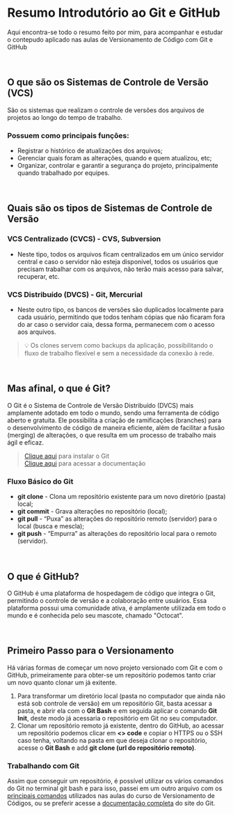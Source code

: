 # Resumo Introdutório ao Git e GitHub

Aqui encontra-se todo o resumo feito por mim, para acompanhar e estudar o contepudo aplicado nas aulas de Versionamento de Código com Git e GitHub

<br>

## O que são os Sistemas de Controle de Versão (VCS)

São os sistemas que realizam o controle de versões dos arquivos de projetos ao longo do tempo de trabalho.

### Possuem como principais funçôes: 

* Registrar o histórico de atualizações dos arquivos;
* Gerenciar quais foram as alterações, quando e quem atualizou, etc;
* Organizar, controlar e garantir a segurança do projeto, principalmente quando trabalhado por equipes.

<br>

## Quais são os tipos de Sistemas de Controle de Versão

### VCS Centralizado (CVCS) - CVS, Subversion
* Neste tipo, todos os arquivos ficam centralizados em um único servidor central e caso o servidor não esteja disponível, todos os usuários que precisam trabalhar com os arquivos, não terão mais acesso para salvar, recuperar, etc.

### VCS Distribuído (DVCS) - Git, Mercurial
* Neste outro tipo, os bancos de versões são duplicados localmente para cada usuário, permitindo que todos tenham cópias que não ficaram fora do ar caso o servidor caia, dessa forma, permanecem com o acesso aos arquivos.

> 💡 Os clones servem como backups da aplicação, possibilitando o fluxo de trabalho flexível e sem a necessidade da conexão à rede.

<br>

## Mas afinal, o que é Git?
O Git é o Sistema de Controle de Versão Distribuído (DVCS) mais amplamente adotado em todo o mundo, sendo uma ferramenta de código aberto e gratuita. Ele possibilita a criação de ramificações (branches) para o desenvolvimento de código de maneira eficiente, além de facilitar a fusão (merging) de alterações, o que resulta em um processo de trabalho mais ágil e eficaz.

> [Clique aqui](https://git-scm.com/downloads) para instalar o Git<br>
> [Clique aqui](https://git-scm.com/doc) para acessar a documentação

### Fluxo Básico do Git
* **git clone** - Clona um repositório existente para um novo diretório (pasta) local;
* **git commit** - Grava alterações no repositório (local);
* **git pull** - “Puxa” as alterações do repositório remoto (servidor) para o local (busca e mescla);
* **git push** - “Empurra” as alterações do repositório local para o remoto (servidor).

<br>

## O que é GitHub? 
O GitHub é uma plataforma de hospedagem de código que integra o Git, permitindo o controle de versão e a colaboração entre usuários. Essa plataforma possui uma comunidade ativa, é amplamente utilizada em todo o mundo e é conhecida pelo seu mascote, chamado "Octocat".

<br>

## Primeiro Passo para o Versionamento
Há várias formas de começar um novo projeto versionado com Git e com o GitHub, primeiramente para obter-se um repositório podemos tanto criar um novo quanto clonar um já exitente.
1. Para transformar um diretório local (pasta no computador que ainda não está sob controle de versão) em um repositório Git, basta acessar a pasta, e abrir ela com o **Git Bash** e em seguida aplicar o comando **Git Init**, deste modo já acessaria o repositório em Git no seu computador.
2. Clonar um repositório remoto já existente, dentro do GitHub, ao acessar um repositório podemos clicar em **<> code** e copiar o HTTPS ou o SSH caso tenha, voltando na pasta em que deseja clonar o repositório, acesse o **Git Bash** e add **git clone (url do repositório remoto)**.

### Trabalhando com Git
Assim que conseguir um repositório, é possível utilizar os vários comandos do Git no terminal git bash e para isso, passei em um outro arquivo com os [principais comandos](https://github.com/gustavogsf/dio-desafio-github/blob/main/Versionamento%20de%20C%C3%B3digo%20com%20Git%20e%20GitHub/Principais%20Comandos.md) utilizados nas aulas do curso de Versionamento de Códigos, ou se preferir acesse a [documentação completa](https://git-scm.com/doc) do site do Git.
